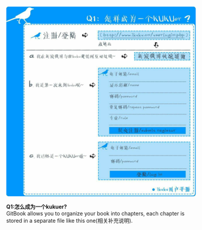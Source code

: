 ![怎么成为一个kukuer?](12.pic.jpg)

**Q1:怎么成为一个kukuer?**  
GitBook allows you to organize your book into chapters, each chapter is stored in a separate file like this one(相关补充说明).